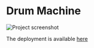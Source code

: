 # Drum Machine

![Project screenshot](https://user-images.githubusercontent.com/68057995/220309912-5c386afa-6b6c-4cb2-9d7b-563218e61e63.png)

The deployment is available [here](https://siddhesh-agarwal.github.io/drum-machine/)

